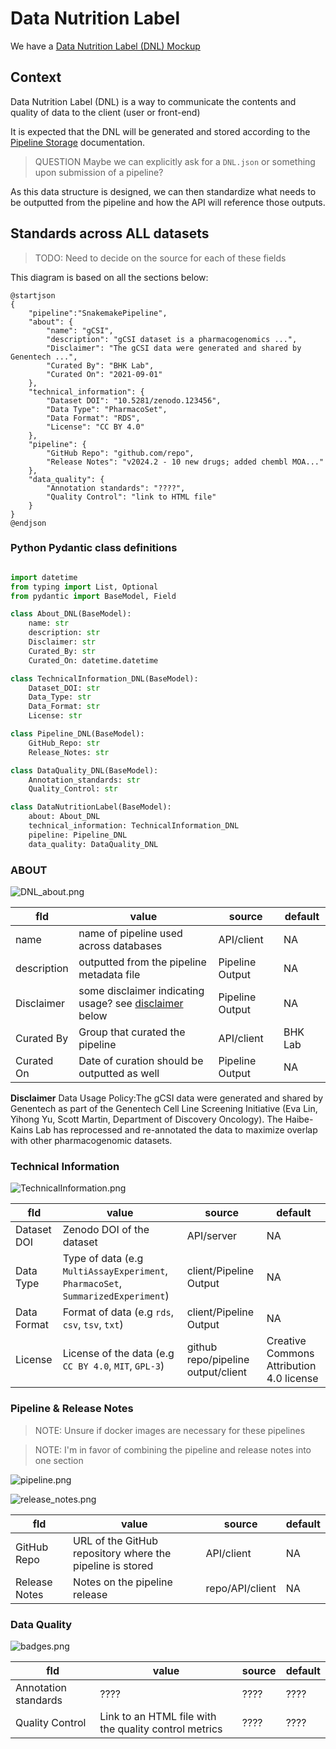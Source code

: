 # Data Nutrition Label

We have a [Data Nutrition Label (DNL) Mockup](https://miro.com/app/board/uXjVM9eziFI=/?share_link_id=169608766808)

## Context

Data Nutrition Label (DNL) is a way to communicate the contents and quality of data to the client (user or front-end)

It is expected that the DNL will be generated and stored according to the [Pipeline Storage](Pipeline-Storage.md) documentation.

> QUESTION
> Maybe we can explicitly ask for a `DNL.json` or something upon submission of a pipeline?

As this data structure is designed, we can then standardize what needs to be outputted from the pipeline and how the API will reference those outputs.

## Standards across ALL datasets

> TODO:
> Need to decide on the source for each of these fields

This diagram is based on all the sections below:

```plantuml
@startjson
{
    "pipeline":"SnakemakePipeline",
    "about": {
        "name": "gCSI",
        "description": "gCSI dataset is a pharmacogenomics ...",
        "Disclaimer": "The gCSI data were generated and shared by Genentech ...",
        "Curated By": "BHK Lab",
        "Curated On": "2021-09-01"
    },
    "technical_information": {
        "Dataset DOI": "10.5281/zenodo.123456",
        "Data Type": "PharmacoSet",
        "Data Format": "RDS",
        "License": "CC BY 4.0"
    },
    "pipeline": {
        "GitHub Repo": "github.com/repo",
        "Release Notes": "v2024.2 - 10 new drugs; added chembl MOA..."
    },
    "data_quality": {
        "Annotation standards": "????",
        "Quality Control": "link to HTML file"
    }
}
@endjson
```

### Python Pydantic class definitions

```Python

import datetime
from typing import List, Optional
from pydantic import BaseModel, Field

class About_DNL(BaseModel):
    name: str
    description: str
    Disclaimer: str
    Curated_By: str
    Curated_On: datetime.datetime

class TechnicalInformation_DNL(BaseModel):
    Dataset_DOI: str
    Data_Type: str
    Data_Format: str
    License: str

class Pipeline_DNL(BaseModel):
    GitHub_Repo: str
    Release_Notes: str

class DataQuality_DNL(BaseModel):
    Annotation_standards: str
    Quality_Control: str

class DataNutritionLabel(BaseModel):
    about: About_DNL
    technical_information: TechnicalInformation_DNL
    pipeline: Pipeline_DNL
    data_quality: DataQuality_DNL


```

### ABOUT

![DNL_about.png](DNL_about.png)

| fld         | value                                                                                             | source          | default |
|-------------|---------------------------------------------------------------------------------------------------|-----------------|---------|
| name        | name of pipeline used across databases                                                            | API/client      | NA      |
| description | outputted from the pipeline metadata file                                                         | Pipeline Output | NA      |
| Disclaimer  | some disclaimer indicating usage?  see [disclaimer](docs/topics/Data-Nutrition-Label.md:26) below | Pipeline Output | NA      |
| Curated By  | Group that curated the pipeline                                                                   | API/client      | BHK Lab |
| Curated On  | Date of curation should be outputted as well                                                      | Pipeline Output | NA      |

**Disclaimer** Data Usage Policy:The gCSI data were generated and shared by Genentech as part of the Genentech Cell Line Screening Initiative
(Eva Lin, Yihong Yu, Scott Martin, Department of Discovery Oncology). The Haibe-Kains Lab has reprocessed and re-annotated the data to maximize
overlap with other pharmacogenomic datasets.


### Technical Information

![TechnicalInformation.png](TechnicalInformation.png)

| fld         | value                                                                            | source                             | default                                  |
|-------------|----------------------------------------------------------------------------------|------------------------------------|------------------------------------------|
| Dataset DOI | Zenodo DOI of the dataset                                                        | API/server                         | NA                                       |
| Data Type   | Type of data (e.g `MultiAssayExperiment`, `PharmacoSet`, `SummarizedExperiment`) | client/Pipeline Output             | NA                                       |
| Data Format | Format of data (e.g `rds`, `csv`, `tsv`, `txt`)                                  | client/Pipeline Output             | NA                                       |
| License     | License of the data (e.g `CC BY 4.0`, `MIT`, `GPL-3`)                            | github repo/pipeline output/client | Creative Commons Attribution 4.0 license |


### Pipeline & Release Notes

> NOTE: Unsure if docker images are necessary for these pipelines

> NOTE: I'm in favor of combining the pipeline and release notes into one section

![pipeline.png](pipeline.png)

![release_notes.png](release_notes.png)

| fld           | value                                                     | source          | default |
|---------------|-----------------------------------------------------------|-----------------|---------|
| GitHub Repo   | URL of the GitHub repository where the pipeline is stored | API/client      | NA      |
| Release Notes | Notes on the pipeline release                             | repo/API/client | NA      |

### Data Quality

![badges.png](badges.png)

| fld                  | value                                                 | source | default |
|----------------------|-------------------------------------------------------|--------|---------|
| Annotation standards | ????                                                  | ????   | ????    |
| Quality Control      | Link to an HTML file with the quality control metrics | ????   | ????    |
